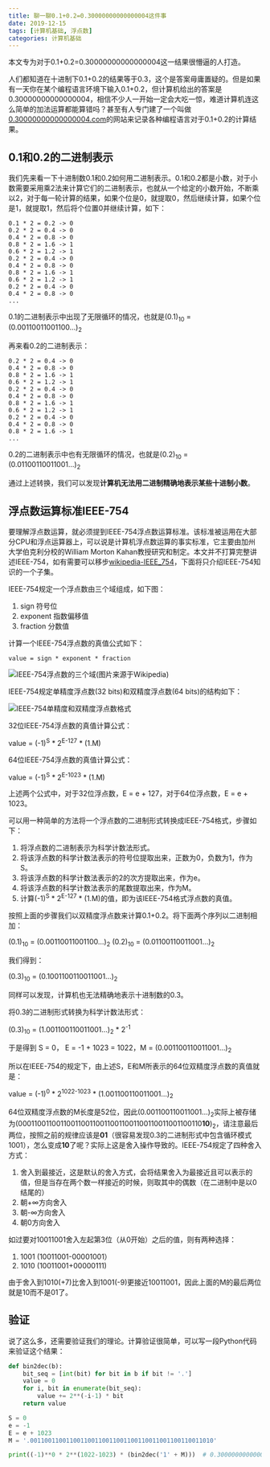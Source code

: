 ```yaml
---
title: 聊一聊0.1+0.2=0.30000000000000004这件事
date: 2019-12-15
tags: [计算机基础, 浮点数]
categories: 计算机基础
---
```


本文专为对于0.1+0.2=0.30000000000000004这一结果很懵逼的人打造。

<!--more-->

人们都知道在十进制下0.1+0.2的结果等于0.3，这个是答案毋庸置疑的。但是如果有一天你在某个编程语言环境下输入0.1+0.2，但计算机给出的答案是0.30000000000000004，相信不少人一开始一定会大吃一惊，难道计算机连这么简单的加法运算都能算错吗？甚至有人专门建了一个叫做[0.30000000000000004.com](https://0.30000000000000004.com/)的网站来记录各种编程语言对于0.1+0.2的计算结果。

## 0.1和0.2的二进制表示

我们先来看一下十进制数0.1和0.2如何用二进制表示。0.1和0.2都是小数，对于小数需要采用乘2法来计算它们的二进制表示，也就从一个给定的小数开始，不断乘以2，对于每一轮计算的结果，如果个位是0，就提取0，然后继续计算，如果个位是1，就提取1，然后将个位置0并继续计算，如下：

```
0.1 * 2 = 0.2 -> 0
0.2 * 2 = 0.4 -> 0
0.4 * 2 = 0.8 -> 0
0.8 * 2 = 1.6 -> 1
0.6 * 2 = 1.2 -> 1
0.2 * 2 = 0.4 -> 0
0.4 * 2 = 0.8 -> 0
0.8 * 2 = 1.6 -> 1
0.6 * 2 = 1.2 -> 1
0.2 * 2 = 0.4 -> 0
0.4 * 2 = 0.8 -> 0
...
```

0.1的二进制表示中出现了无限循环的情况，也就是(0.1)<sub>10</sub> = (0.00110011001100...)<sub>2</sub>

再来看0.2的二进制表示：

```
0.2 * 2 = 0.4 -> 0
0.4 * 2 = 0.8 -> 0
0.8 * 2 = 1.6 -> 1
0.6 * 2 = 1.2 -> 1
0.2 * 2 = 0.4 -> 0
0.4 * 2 = 0.8 -> 0
0.8 * 2 = 1.6 -> 1
0.6 * 2 = 1.2 -> 1
0.2 * 2 = 0.4 -> 0
0.4 * 2 = 0.8 -> 0
0.8 * 2 = 1.6 -> 1
...
```

0.2的二进制表示中也有无限循环的情况，也就是(0.2)<sub>10</sub> = (0.01100110011001...)<sub>2</sub>

通过上述转换，我们可以发现**计算机无法用二进制精确地表示某些十进制小数**。

## 浮点数运算标准IEEE-754

要理解浮点数运算，就必须提到IEEE-754浮点数运算标准。该标准被运用在大部分CPU和浮点运算器上，可以说是计算机浮点数运算的事实标准，它主要由加州大学伯克利分校的William Morton Kahan教授研究和制定。本文并不打算完整讲述IEEE-754，如有需要可以移步[wikipedia-IEEE_754](https://en.wikipedia.org/wiki/IEEE_754)，下面将只介绍IEEE-754知识的一个子集。

IEEE-754规定一个浮点数由三个域组成，如下图：

1. sign 符号位
2. exponent 指数偏移值
3. fraction 分数值

计算一个IEEE-754浮点数的真值公式如下：

```
value = sign * exponent * fraction
```

![IEEE-754浮点数的三个域(图片来源于Wikipedia)](/assets/images/post_imgs/IEEE-754-format.png)

IEEE-754规定单精度浮点数(32 bits)和双精度浮点数(64 bits)的结构如下：

![IEEE-754单精度和双精度浮点数格式](/assets/images/post_imgs/IEEE-754-float.png)

32位IEEE-754浮点数的真值计算公式：

value = (-1)<sup>S</sup> * 2<sup>E-127</sup> * (1.M)

64位IEEE-754浮点数的真值计算公式：

value = (-1)<sup>S</sup> * 2<sup>E-1023</sup> * (1.M)

上述两个公式中，对于32位浮点数，E = e + 127，对于64位浮点数，E = e + 1023。

可以用一种简单的方法将一个浮点数的二进制形式转换成IEEE-754格式，步骤如下：

1. 将浮点数的二进制表示为科学计数法形式。
2. 将该浮点数的科学计数法表示的符号位提取出来，正数为0，负数为1，作为S。
3. 将该浮点数的科学计数法表示的2的次方提取出来，作为e。
4. 将该浮点数的科学计数法表示的尾数提取出来，作为M。
5. 计算(-1)<sup>S</sup> * 2<sup>E-127</sup> * (1.M)的值，即为该IEEE-754格式浮点数的真值。

按照上面的步骤我们以双精度浮点数来计算0.1+0.2。将下面两个序列以二进制相加：

(0.1)<sub>10</sub> = (0.00110011001100...)<sub>2</sub>
(0.2)<sub>10</sub> = (0.01100110011001...)<sub>2</sub>

我们得到：

(0.3)<sub>10</sub> = (0.1001100110011001...)<sub>2</sub>

同样可以发现，计算机也无法精确地表示十进制数的0.3。

将0.3的二进制形式转换为科学计数法形式：

(0.3)<sub>10</sub> = (1.001100110011001...)<sub>2</sub> * 2<sup>-1</sup>

于是得到 S = 0， E = -1 + 1023 = 1022，M = (0.001100110011001...)<sub>2</sub>

所以在IEEE-754的规定下，由上述S，E和M所表示的64位双精度浮点数的真值就是：

value = (-1)<sup>0</sup> * 2<sup>1022-1023</sup> * (1.001100110011001...)<sub>2</sub>

64位双精度浮点数的M长度是52位，因此(0.001100110011001...)<sub>2</sub>实际上被存储为(00011001100110011001100110011001100110011001100110**10**)<sub>2</sub>，请注意最后两位，按照之前的规律应该是**01**（很容易发现0.3的二进制形式中包含循环模式1001），怎么变成**10**了呢？实际上这是舍入操作导致的。IEEE-754规定了四种舍入方式：

1. 舍入到最接近，这是默认的舍入方式，会将结果舍入为最接近且可以表示的值，但是当存在两个数一样接近的时候，则取其中的偶数（在二进制中是以0结尾的）
2. 朝+∞方向舍入
3. 朝-∞方向舍入
4. 朝0方向舍入

如过要对10011001舍入左起第3位（从0开始）之后的值，则有两种选择：

1. 1001  (10011001-00001001）
2. 1010  (10011001+00000111)

由于舍入到1010(+7)比舍入到1001(-9)更接近10011001，因此上面的M的最后两位就是10而不是01了。

## 验证

说了这么多，还需要验证我们的理论。计算验证很简单，可以写一段Python代码来验证这个结果：

```python
def bin2dec(b):
    bit_seq = [int(bit) for bit in b if bit != '.']
    value = 0
    for i, bit in enumerate(bit_seq):
        value += 2**(-i-1) * bit
    return value

S = 0
e = -1
E = e + 1023
M = '.001100110011001100110011001100110011001100110011010'

print((-1)**0 * 2**(1022-1023) * (bin2dec('1' + M)))  # 0.30000000000000004
```
